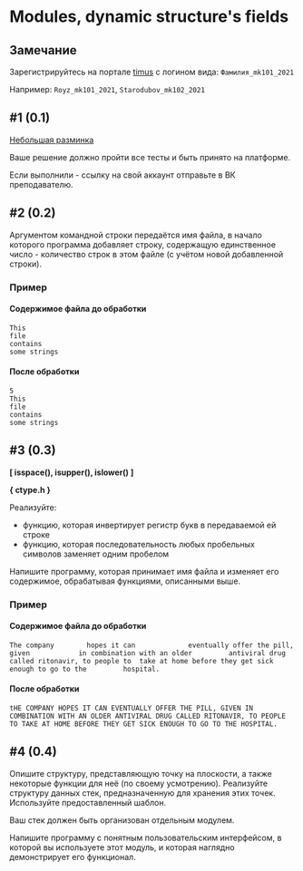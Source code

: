 # Modules, dynamic structure's fields

## Замечание

Зарегистрируйтесь на портале [timus](https://acm.timus.ru/register.aspx) с логином вида: `Фамилия_mk101_2021`

Например: `Royz_mk101_2021`, `Starodubov_mk102_2021`

## #1 (0.1)

[Небольшая разминка](https://acm.timus.ru/problem.aspx?space=1&num=1000
)

Ваше решение должно пройти все тесты и быть принято на платформе.

Если выполнили - ссылку на свой аккаунт отправьте в ВК преподавателю.

## #2 (0.2)

Аргументом командной строки передаётся имя файла, в начало которого программа добавляет строку, содержащую единственное число - количество строк в этом файле (с учётом новой добавленной строки).

### Пример

#### Содержимое файла до обработки

```
This
file
contains
some strings
```

#### После обработки

```
5
This
file
contains
some strings
```

## #3 (0.3)

**[ isspace(), isupper(), islower() ]**

**{ ctype.h }**

Реализуйте:

* функцию, которая инвертирует регистр букв в передаваемой ей строке
* функцию, которая последовательность любых пробельных символов заменяет одним пробелом

Напишите программу, которая принимает имя файла и изменяет его содержимое, обрабатывая функциями, описанными выше.

### Пример

#### Содержимое файла до обработки

```
The company        hopes it can				eventually offer the pill, given      		in combination with an older         antiviral drug called ritonavir, to people to  take at home before they get sick enough to go to the         hospital.
```

#### После обработки

```
tHE COMPANY HOPES IT CAN EVENTUALLY OFFER THE PILL, GIVEN IN COMBINATION WITH AN OLDER ANTIVIRAL DRUG CALLED RITONAVIR, TO PEOPLE TO TAKE AT HOME BEFORE THEY GET SICK ENOUGH TO GO TO THE HOSPITAL.
```

## #4 (0.4)

Опишите структуру, представляющую точку на плоскости, а также некоторые функции для неё (по своему усмотрению). Реализуйте структуру данных стек, предназначенную для хранения этих точек. Используйте предоставленный шаблон.

Ваш стек должен быть организован отдельным модулем.

Напишите программу с понятным пользовательским интерфейсом, в которой вы используете этот модуль, и которая наглядно демонстрирует его функционал.
